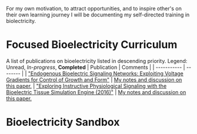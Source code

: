 For my own motivation, to attract opportunities, and to inspire other's on their own learning journey I will be documenting my self-directed training in biolectricity. 

# Focused Bioelectricity Curriculum
A list of publications on bioelectricity listed in descending priority. Legend: Unread, *In-progress*, **Completed**
| Publication | Comments |
| ----------- | -------- |
| ["Endogenous Bioelectric Signaling Networks: Exploiting Voltage Gradients for Control of Growth and Form"](https://www.annualreviews.org/doi/10.1146/annurev-bioeng-071114-040647) | [My notes and discussion on this paper.](annurev-bioeng-071114-040647.md)
| ["Exploring Instructive Physiological Signaling with the Bioelectric Tissue Simulation Engine (2016)"](http://www.frontiersin.org/Journal/10.3389/fbioe.2016.00055) | [My notes and discussion on this paper.](fbioe.2016.00055.md)

# Bioelectricity Sandbox